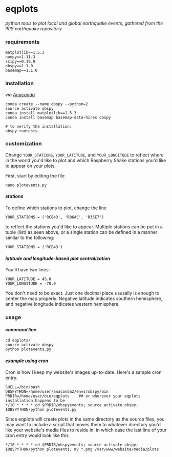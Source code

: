 # eqplots
_python tools to plot local and global earthquake events, gathered from the IRIS earthquake repository_

### requirements
```
matplotlib==1.5.3
numpy==1.11.3
scipy==0.19.0
obspy==1.1.0
basemap==1.1.0
```

### installation
_via [Anaconda](https://www.anaconda.com/)_
```
conda create --name obspy --python=2
source activate obspy
conda install matplotlib==1.5.3
conda install basemap basemap-data-hires obspy

# to verify the installation:
obspy-runtests
```

### customization
Change `YOUR_STATIONS`, `YOUR_LATITUDE`, and `YOUR_LONGITUDE` to reflect where in the world you'd like to plot and which Raspberry Shake stations you'd like to appear on your plots.

First, start by editing the file
```
nano plotevents.py
```

#### _stations_
To define which stations to plot, change the line
```
YOUR_STATIONS = ('RCB43', 'R06AC', 'R35E7')
```
to reflect the stations you'd like to appear. Multiple stations can be put in a tuple (list) as seen above, or a single station can be defined in a manner similar to the following:
```
YOUR_STATIONS = ('RCB43')
```

#### _latitude and longitude-based plot centralization_
You'll have two lines:
```
YOUR_LATITUDE = 45.0
YOUR_LONGITUDE = -70.0
```
You don't need to be exact. Just one decimal place ususally is enough to center the map properly. Negative latitude indicates southern hemisphere, and negative longitude indicates western hemisphere.

### usage
#### _command line_
```
cd eqplots/
source activate obspy
python plotevents.py
```
#### _example using cron_
Cron is how I keep my website's images up-to-date. Here's a sample cron entry.
```
SHELL=/bin/bash
OBSPYTHON=/home/user/anaconda2/envs/obspy/bin
PRDIR=/home/user/bin/eqplots    ## or wherever your eqplots installation happens to be
*/10 * * * * cd $PRDIR/obspyevents; source activate obspy; $OBSPYTHON/python plotevents.py
```
Since eqplots will create plots in the same directory as the source files, you may want to include a script that moves them to whatever directory you'd like your website's media files to reside in, in which case the last line of your cron entry would look like this
```
*/10 * * * * cd $PRDIR/obspyevents; source activate obspy; $OBSPYTHON/python plotevents; mv *.png /var/www/website/media/plots
```
